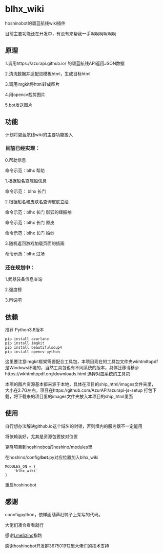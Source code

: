 # blhx_wiki

hoshinobot的碧蓝航线wiki插件

目前主要功能还在开发中，有没有来帮我一手啊啊啊啊啊啊

## 原理

1.调用https://azurapi.github.io/ 的碧蓝航线API返回JSON数据

2.清洗数据并适配进模板html，生成目标html

3.调用imgkit将html转成图片

4.用opencv裁剪图片

5.bot发送图片

## 功能

计划将碧蓝航线wiki的主要功能搬入

### 目前已经实现：

0.帮助信息

命令示范：blhx 帮助

1.根据船名查舰船信息

命令示范： blhx 长门

2.根据船名和皮肤名查询皮肤立绘

命令示范：blhx 长门 御狐的辉振袖

命令示范：blhx 长门 原皮

命令示范：blhx 长门 婚纱

3.随机返回游戏加载页面的插画

命令示范：blhx 过场

### 还在规划中：

1.武器装备信息查询

2.强度榜

3.再说吧

## 依赖

推荐 Python3.8版本

```pip
pip install azurlane
pip install imgkit
pip install beautifulsoup4
pip install opencv-python
```

这里要注意imgkit框架需要配合工具包，本项目现在的工具包文件夹wkhtmltopdf是Windows环境的，当然工具包也有不同系统的版本，具体迁移请移步https://wkhtmltopdf.org/downloads.html 选择对应系统的工具包

本项的图片资源基本都来源于本地，具体在项目的ship_html/images文件夹里，大小在2.7G左右，项目在https://github.com/AzurAPI/azurapi-js-setup 打包下载，将下载来的项目里的images文件夹放入本项目的ship_html里面

## 使用

自行想办法解决github.io这个域名的封锁，否则墙内的服务器不一定能用

将依赖装好，尤其是资源包要放对位置

克隆项目到hoshinobot的hoshino/modules里

在hoshino/config/__bot__.py对应位置加入blhx_wiki

```
MODULES_ON = {
	'blhx_wiki'
}
```
重启hoshinobot


## 感谢

connfigpython，依样画葫芦赶鸭子上架写的代码。

大佬们凑合看看就行

感谢[LmeSzinc](https://github.com/LmeSzinc)指路

感谢hoshinobot开发群367501912里大佬们的技术支持
